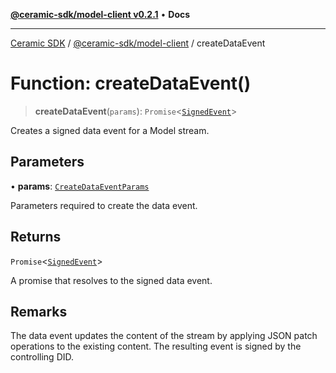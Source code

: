 [**@ceramic-sdk/model-client v0.2.1**](../README.md) • **Docs**

***

[Ceramic SDK](../../../README.md) / [@ceramic-sdk/model-client](../README.md) / createDataEvent

# Function: createDataEvent()

> **createDataEvent**(`params`): `Promise`\<[`SignedEvent`](../../events/type-aliases/SignedEvent.md)\>

Creates a signed data event for a Model stream.

## Parameters

• **params**: [`CreateDataEventParams`](../type-aliases/CreateDataEventParams.md)

Parameters required to create the data event.

## Returns

`Promise`\<[`SignedEvent`](../../events/type-aliases/SignedEvent.md)\>

A promise that resolves to the signed data event.

## Remarks

The data event updates the content of the stream by applying JSON patch operations
to the existing content. The resulting event is signed by the controlling DID.
